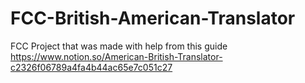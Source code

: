 # FCC-British-American-Translator
FCC Project that was made with help from this guide https://www.notion.so/American-British-Translator-c2326f06789a4fa4b44ac65e7c051c27
